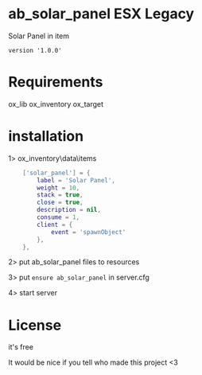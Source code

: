 # ab_solar_panel ESX Legacy
Solar Panel in item 

```version '1.0.0'```


# Requirements
ox_lib
ox_inventory
ox_target


# installation

1>
ox_inventory\data\items
```lua
	['solar_panel'] = {
		label = 'Solar Panel',
		weight = 10,
		stack = true,
		close = true,
		description = nil,
		consume = 1,
		client = {
			event = 'spawnObject'
		},
	},
```

2>
put ab_solar_panel files to resources

3>
put ```ensure ab_solar_panel``` in server.cfg

 4>
 start server

# License
 it's free
 
 It would be nice if you tell who made this project <3
 
 
